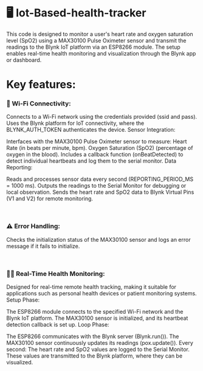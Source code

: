 #  🖥️ Iot-Based-health-tracker
This code is designed to monitor a user's heart rate and oxygen saturation level (SpO2) using a MAX30100 Pulse Oximeter sensor and transmit the readings to the Blynk IoT platform via an ESP8266 module. The setup enables real-time health monitoring and visualization through the Blynk app or dashboard.

# Key features:


### 🛜 Wi-Fi Connectivity:

Connects to a Wi-Fi network using the credentials provided (ssid and pass).
Uses the Blynk platform for IoT connectivity, where the BLYNK_AUTH_TOKEN authenticates the device.
Sensor Integration:

Interfaces with the MAX30100 Pulse Oximeter sensor to measure:
Heart Rate (in beats per minute, bpm).
Oxygen Saturation (SpO2) (percentage of oxygen in the blood).
Includes a callback function (onBeatDetected) to detect individual heartbeats and log them to the serial monitor.
Data Reporting:

Reads and processes sensor data every second (REPORTING_PERIOD_MS = 1000 ms).
Outputs the readings to the Serial Monitor for debugging or local observation.
Sends the heart rate and SpO2 data to Blynk Virtual Pins (V1 and V2) for remote monitoring.

</br>

### ⚠️ Error Handling:

Checks the initialization status of the MAX30100 sensor and logs an error message if it fails to initialize.

</br>

### 🧑‍⚕️ Real-Time Health Monitoring:

Designed for real-time remote health tracking, making it suitable for applications such as personal health devices or patient monitoring systems.
Setup Phase:

The ESP8266 module connects to the specified Wi-Fi network and the Blynk IoT platform.
The MAX30100 sensor is initialized, and its heartbeat detection callback is set up.
Loop Phase:

The ESP8266 communicates with the Blynk server (Blynk.run()).
The MAX30100 sensor continuously updates its readings (pox.update()).
Every second:
The heart rate and SpO2 values are logged to the Serial Monitor.
These values are transmitted to the Blynk platform, where they can be visualized.
